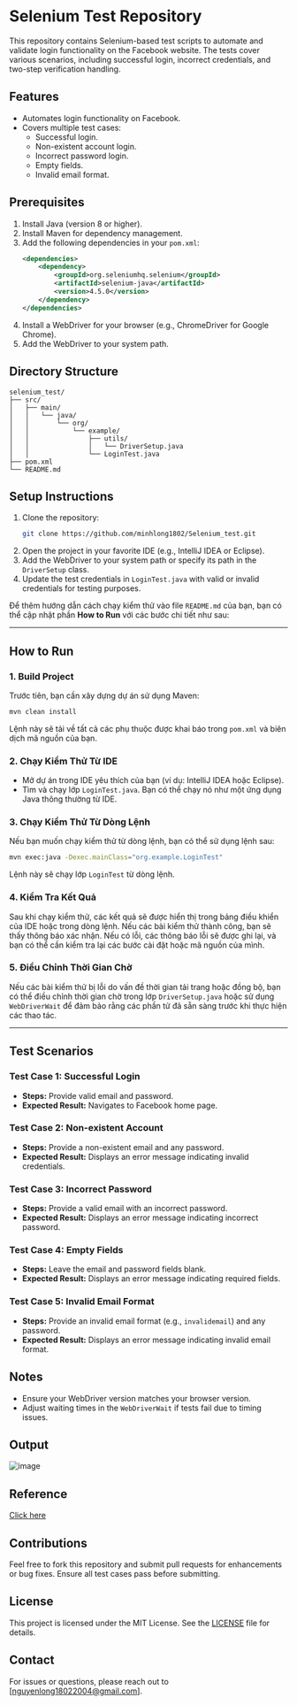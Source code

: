 # Selenium Test Repository

This repository contains Selenium-based test scripts to automate and validate login functionality on the Facebook website. The tests cover various scenarios, including successful login, incorrect credentials, and two-step verification handling.

## Features
- Automates login functionality on Facebook.
- Covers multiple test cases:
  - Successful login.
  - Non-existent account login.
  - Incorrect password login.
  - Empty fields.
  - Invalid email format.

## Prerequisites
1. Install Java (version 8 or higher).
2. Install Maven for dependency management.
3. Add the following dependencies in your `pom.xml`:
   ```xml
   <dependencies>
       <dependency>
           <groupId>org.seleniumhq.selenium</groupId>
           <artifactId>selenium-java</artifactId>
           <version>4.5.0</version>
       </dependency>
   </dependencies>
   ```
4. Install a WebDriver for your browser (e.g., ChromeDriver for Google Chrome).
5. Add the WebDriver to your system path.

## Directory Structure
```plaintext
selenium_test/
├── src/
│   ├── main/
│   │   └── java/
│   │       └── org/
│   │           └── example/
│   │               ├── utils/
│   │               │   └── DriverSetup.java
│   │               └── LoginTest.java
├── pom.xml
└── README.md
```

## Setup Instructions
1. Clone the repository:
   ```bash
   git clone https://github.com/minhlong1802/Selenium_test.git
   ```
2. Open the project in your favorite IDE (e.g., IntelliJ IDEA or Eclipse).
3. Add the WebDriver to your system path or specify its path in the `DriverSetup` class.
4. Update the test credentials in `LoginTest.java` with valid or invalid credentials for testing purposes.

Để thêm hướng dẫn cách chạy kiểm thử vào file `README.md` của bạn, bạn có thể cập nhật phần **How to Run** với các bước chi tiết như sau:

---

## How to Run

### 1. Build Project
Trước tiên, bạn cần xây dựng dự án sử dụng Maven:

```bash
mvn clean install
```

Lệnh này sẽ tải về tất cả các phụ thuộc được khai báo trong `pom.xml` và biên dịch mã nguồn của bạn.

### 2. Chạy Kiểm Thử Từ IDE
- Mở dự án trong IDE yêu thích của bạn (ví dụ: IntelliJ IDEA hoặc Eclipse).
- Tìm và chạy lớp `LoginTest.java`. Bạn có thể chạy nó như một ứng dụng Java thông thường từ IDE.

### 3. Chạy Kiểm Thử Từ Dòng Lệnh
Nếu bạn muốn chạy kiểm thử từ dòng lệnh, bạn có thể sử dụng lệnh sau:

```bash
mvn exec:java -Dexec.mainClass="org.example.LoginTest"
```

Lệnh này sẽ chạy lớp `LoginTest` từ dòng lệnh.

### 4. Kiểm Tra Kết Quả
Sau khi chạy kiểm thử, các kết quả sẽ được hiển thị trong bảng điều khiển của IDE hoặc trong dòng lệnh. Nếu các bài kiểm thử thành công, bạn sẽ thấy thông báo xác nhận. Nếu có lỗi, các thông báo lỗi sẽ được ghi lại, và bạn có thể cần kiểm tra lại các bước cài đặt hoặc mã nguồn của mình.

### 5. Điều Chỉnh Thời Gian Chờ
Nếu các bài kiểm thử bị lỗi do vấn đề thời gian tải trang hoặc đồng bộ, bạn có thể điều chỉnh thời gian chờ trong lớp `DriverSetup.java` hoặc sử dụng `WebDriverWait` để đảm bảo rằng các phần tử đã sẵn sàng trước khi thực hiện các thao tác.

---

## Test Scenarios

### Test Case 1: Successful Login
- **Steps:** Provide valid email and password.
- **Expected Result:** Navigates to Facebook home page.

### Test Case 2: Non-existent Account
- **Steps:** Provide a non-existent email and any password.
- **Expected Result:** Displays an error message indicating invalid credentials.

### Test Case 3: Incorrect Password
- **Steps:** Provide a valid email with an incorrect password.
- **Expected Result:** Displays an error message indicating incorrect password.

### Test Case 4: Empty Fields
- **Steps:** Leave the email and password fields blank.
- **Expected Result:** Displays an error message indicating required fields.

### Test Case 5: Invalid Email Format
- **Steps:** Provide an invalid email format (e.g., `invalidemail`) and any password.
- **Expected Result:** Displays an error message indicating invalid email format.

## Notes
- Ensure your WebDriver version matches your browser version.
- Adjust waiting times in the `WebDriverWait` if tests fail due to timing issues.

## Output
![image](https://github.com/user-attachments/assets/f8a722b6-05f6-412b-8f9e-5fcfe92e4ac6)


## Reference
[Click here](https://chatgpt.com/share/678539b2-1a00-8013-9e0d-4beecc549266)

## Contributions
Feel free to fork this repository and submit pull requests for enhancements or bug fixes. Ensure all test cases pass before submitting.

## License
This project is licensed under the MIT License. See the [LICENSE](LICENSE) file for details.

## Contact
For issues or questions, please reach out to [nguyenlong18022004@gmail.com].

